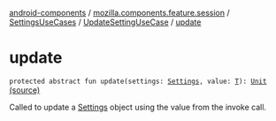 [android-components](../../../index.md) / [mozilla.components.feature.session](../../index.md) / [SettingsUseCases](../index.md) / [UpdateSettingUseCase](index.md) / [update](./update.md)

# update

`protected abstract fun update(settings: `[`Settings`](../../../mozilla.components.concept.engine/-settings/index.md)`, value: `[`T`](index.md#T)`): `[`Unit`](https://kotlinlang.org/api/latest/jvm/stdlib/kotlin/-unit/index.html) [(source)](https://github.com/mozilla-mobile/android-components/blob/master/components/feature/session/src/main/java/mozilla/components/feature/session/SettingsUseCases.kt#L52)

Called to update a [Settings](../../../mozilla.components.concept.engine/-settings/index.md) object using the value from the invoke call.

